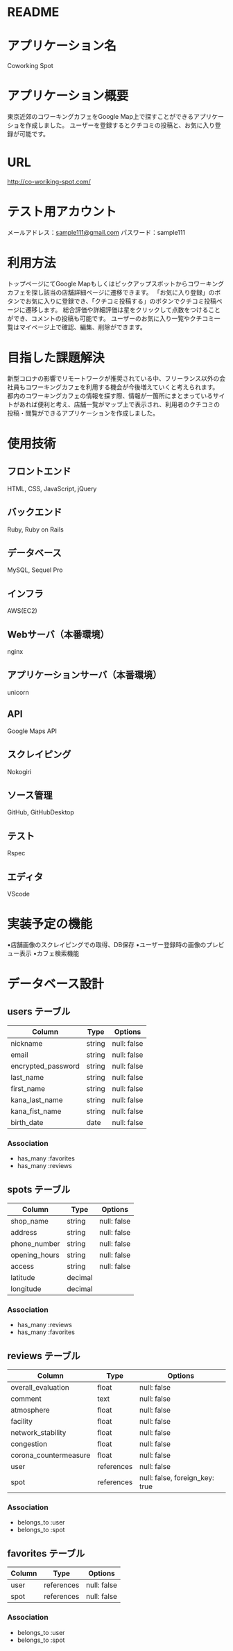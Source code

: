 # README

# アプリケーション名
Coworking Spot

# アプリケーション概要
東京近郊のコワーキングカフェをGoogle Map上で探すことができるアプリケーショを作成しました。
ユーザーを登録するとクチコミの投稿と、お気に入り登録が可能です。

# URL
http://co-woriking-spot.com/

# テスト用アカウント
メールアドレス：sample111@gmail.com
パスワード：sample111

# 利用方法
トップページにてGoogle Mapもしくはピックアップスポットからコワーキングカフェを探し該当の店舗詳細ページに遷移できます。
「お気に入り登録」のボタンでお気に入りに登録でき、「クチコミ投稿する」のボタンでクチコミ投稿ページに遷移します。
総合評価や詳細評価は星をクリックして点数をつけることができ、コメントの投稿も可能です。
ユーザーのお気に入り一覧やクチコミ一覧はマイページ上で確認、編集、削除ができます。

# 目指した課題解決
新型コロナの影響でリモートワークが推奨されている中、フリーランス以外の会社員もコワーキングカフェを利用する機会が今後増えていくと考えられます。
都内のコワーキングカフェの情報を探す際、情報が一箇所にまとまっているサイトがあれば便利と考え、店舗一覧がマップ上で表示され、利用者のクチコミの投稿・閲覧ができるアプリケーションを作成しました。


# 使用技術

## フロントエンド
HTML, CSS, JavaScript, jQuery

## バックエンド
Ruby, Ruby on Rails

## データベース
MySQL, Sequel Pro

## インフラ
AWS(EC2)

## Webサーバ（本番環境）
nginx

## アプリケーションサーバ（本番環境）
unicorn

## API
Google Maps API

## スクレイピング
Nokogiri

## ソース管理
GitHub, GitHubDesktop

## テスト
Rspec

## エディタ
VScode


# 実装予定の機能
•店舗画像のスクレイピングでの取得、DB保存
•ユーザー登録時の画像のプレビュー表示
•カフェ検索機能

# データベース設計  

## users テーブル

| Column             | Type    | Options     |
| ------------------ | ------  | ----------- |
| nickname           | string  | null: false |
| email              | string  | null: false |
| encrypted_password | string  | null: false |
| last_name          | string  | null: false |
| first_name         | string  | null: false |
| kana_last_name     | string  | null: false |
| kana_fist_name     | string  | null: false |
| birth_date         | date    | null: false |

### Association
- has_many :favorites
- has_many :reviews


## spots テーブル

| Column             | Type    | Options     |
| ------------------ | ------  | ----------- |
| shop_name          | string  | null: false |
| address            | string  | null: false |
| phone_number       | string  | null: false |
| opening_hours      | string  | null: false |
| access             | string  | null: false |
| latitude           | decimal | 
| longitude          | decimal | 

### Association
- has_many :reviews
- has_many :favorites


## reviews テーブル

| Column             | Type    | Options     |
| ------------------ | ------  | ----------- |
| overall_evaluation | float   | null: false |
| comment            | text    | null: false |
| atmosphere         | float   | null: false |
| facility           | float   | null: false |
| network_stability  | float   | null: false |
| congestion         | float   | null: false |
| corona_countermeasure | float | null: false |
| user               | references  | null: false |
| spot               | references  | null: false, foreign_key: true |

### Association
- belongs_to :user
- belongs_to :spot


## favorites テーブル

| Column             | Type       | Options     |
| ------------------ | ---------- | ----------- |
| user               | references | null: false |
| spot               | references | null: false |

### Association
- belongs_to :user
- belongs_to :spot
